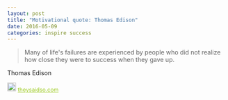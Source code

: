```yaml
---
layout: post
title: "Motivational quote: Thomas Edison"
date: 2016-05-09
categories: inspire success
---
```

> Many of life's failures are experienced by people who did not realize how close they were to success when they gave up.

Thomas Edison

<span style="z-index:50;font-size:0.9em;"><img src="https://theysaidso.com/branding/theysaidso.png" height="20" width="20" alt="theysaidso.com"/><a href="https://theysaidso.com" title="Powered by quotes from theysaidso.com" style="color: #9fcc25; margin-left: 4px; vertical-align: middle;">theysaidso.com</a></span>
